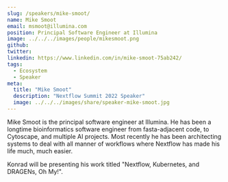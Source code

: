 ```yaml
---
slug: /speakers/mike-smoot/
name: Mike Smoot
email: msmoot@illumina.com
position: Principal Software Engineer at Illumina
image: ../../../images/people/mikesmoot.png
github:
twitter:
linkedin: https://www.linkedin.com/in/mike-smoot-75ab242/
tags:
  - Ecosystem
  - Speaker
meta:
  title: "Mike Smoot"
  description: "Nextflow Summit 2022 Speaker"
  image: ../../../images/share/speaker-mike-smoot.jpg
---
```

Mike Smoot is the principal software engineer at Illumina. He has been a longtime bioinformatics software engineer from fasta-adjacent code, to Cytoscape, and multiple AI projects. Most recently he has been architecting systems to deal with all manner of workflows where Nextflow has made his life much, much easier.

Konrad will be presenting his work titled "Nextflow, Kubernetes, and DRAGENs, Oh My!".
